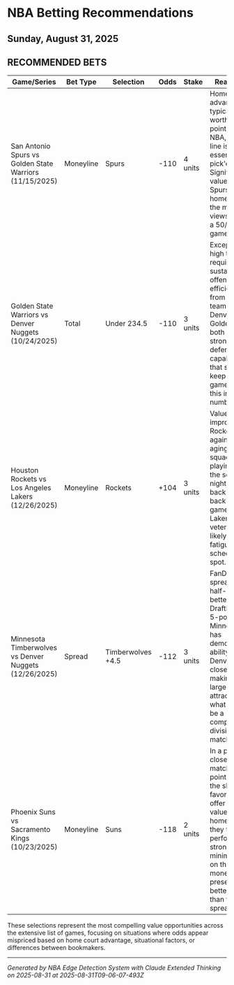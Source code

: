 # NBA Betting Recommendations
## Sunday, August 31, 2025

## RECOMMENDED BETS
| Game/Series | Bet Type | Selection | Odds | Stake | Reasoning |
|-------------|----------|-----------|------|-------|-----------|
| San Antonio Spurs vs Golden State Warriors (11/15/2025) | Moneyline | Spurs | -110 | 4 units | Home court advantage typically worth 2-3 points in NBA, but this line is essentially a pick'em. Significant value on the Spurs at home when the market views this as a 50/50 game. |
| Golden State Warriors vs Denver Nuggets (10/24/2025) | Total | Under 234.5 | -110 | 3 units | Exceptionally high total requiring sustained offensive efficiency from both teams. Denver and Golden State both possess strong defensive capabilities that should keep this game under this inflated number. |
| Houston Rockets vs Los Angeles Lakers (12/26/2025) | Moneyline | Rockets | +104 | 3 units | Value on the improving Rockets against an aging Lakers squad playing on the second night of back-to-back holiday games. Lakers' veteran stars likely to show fatigue in this scheduling spot. |
| Minnesota Timberwolves vs Denver Nuggets (12/26/2025) | Spread | Timberwolves +4.5 | -112 | 3 units | FanDuel's spread is half-point better than DraftKings' 5-point line. Minnesota has demonstrated ability to play Denver closely, making this larger spread attractive in what should be a competitive divisional matchup. |
| Phoenix Suns vs Sacramento Kings (10/23/2025) | Moneyline | Suns | -118 | 2 units | In a projected close matchup (1-point spread), the slight favorite Suns offer solid value at home where they typically perform stronger. The minimal juice on this moneyline presents better value than the -1 spread. |

These selections represent the most compelling value opportunities across the extensive list of games, focusing on situations where odds appear mispriced based on home court advantage, situational factors, or differences between bookmakers.

---
*Generated by NBA Edge Detection System with Claude Extended Thinking on 2025-08-31 at 2025-08-31T09-06-07-493Z*
